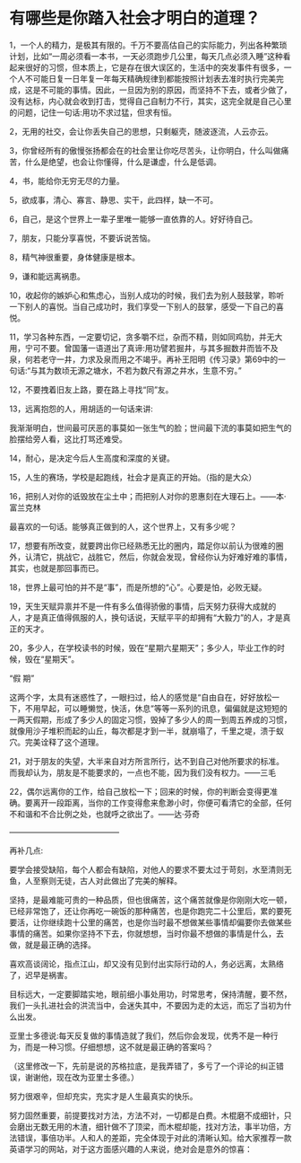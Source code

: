 # 有哪些是你踏入社会才明白的道理？

1，一个人的精力，是极其有限的。千万不要高估自己的实际能力，列出各种繁琐计划，比如“一周必须看一本书，一天必须跑步几公里，每天几点必须入睡”这种看起来很好的习惯，但本质上，它是存在很大误区的，生活中的突发事件有很多，一个人不可能日复一日年复一年每天精确规律到都能按照计划表去准时执行完美完成，这是不可能的事情。因此，一旦因为别的原因，而坚持不下去，或者少做了，没有达标，内心就会收到打击，觉得自己自制力不行，其实，这完全就是自己心里的问题，记住一句话:用功不求过猛，但求有恒。

2，无用的社交，会让你丢失自己的思想，只剩躯壳，随波逐流，人云亦云。

3，你曾经所有的傲慢张扬都会在的社会里让你吃尽苦头，让你明白，什么叫做痛苦，什么是绝望，也会让你懂得，什么是谦虚，什么是低调。

4，书，能给你无穷无尽的力量。

5，欲成事，清心、寡言、静思、实干，此四样，缺一不可。

6，自己，是这个世界上一辈子里唯一能够一直依靠的人。好好待自己。

7，朋友，只能分享喜悦，不要诉说苦恼。

8，精气神很重要，身体健康是根本。

9，谦和能远离祸患。

10，收起你的嫉妒心和焦虑心，当别人成功的时候，我们去为别人鼓鼓掌，聆听一下别人的喜悦。当自己成功时，我们享受一下别人的鼓掌，感受一下自己的喜悦。

11，学习各种东西，一定要切记，贪多嚼不烂，杂而不精，则如同鸡肋，并无大用，宁可不要。曾国藩一语道出了真谛:用功譬若掘井，与其多掘数井而皆不及泉，何若老守一井，力求及泉而用之不竭乎。再补王阳明《传习录》第69中的一句话:“与其为数顷无源之塘水，不若为数尺有源之井水，生意不穷。”

12，不要拽着旧友上路，要在路上寻找“同”友。

13，远离抱怨的人，用胡适的一句话来讲:

我渐渐明白，世间最可厌恶的事莫如一张生气的脸；世间最下流的事莫如把生气的脸摆给旁人看，这比打骂还难受。

14，耐心，是决定今后人生高度和深度的关键。

15，人生的赛场，学校是起跑线，社会才是真正的开始。（指的是大众）

16，把别人对你的诋毁放在尘土中；而把别人对你的恩惠刻在大理石上。——本·富兰克林

最喜欢的一句话。能够真正做到的人，这个世界上，又有多少呢？

17，想要有所改变，就要跨出你已经熟悉无比的圈内，踏足你以前认为很难的圈外，认清它，挑战它，战胜它，然后，你就会发现，曾经你认为好难好难的事情，其实，也就是那回事而已。

18，世界上最可怕的并不是“事”，而是所想的“心”。心要是怕，必败无疑。

19，天生天赋异禀并不是一件有多么值得骄傲的事情，后天努力获得大成就的人，才是真正值得佩服的人，换句话说，天赋平平的却拥有“大毅力”的人，才是真正的天才。

20，多少人，在学校读书的时候，毁在“星期六星期天”；多少人，毕业工作的时候，毁在“星期天”。

“假 期”

这两个字，太具有迷惑性了，一眼扫过，给人的感觉是“自由自在，好好放松一下，不用早起，可以睡懒觉，快活，休息”等等一系列的讯息，偏偏就是这短短的一两天假期，形成了多少人的固定习惯，毁掉了多少人的周一到周五养成的习惯，就像用沙子堆积而起的山丘，每次都是才到一半，就崩塌了，千里之堤，溃于蚁穴。完美诠释了这个道理。

21，对于朋友的失望，大半来自对方所言所行，达不到自己对他所要求的标准。而我却认为，朋友是不能要求的，一点也不能，因为我们没有权力。——三毛

22，偶尔远离你的工作，给自己放松一下；回来的时候，你的判断会变得更准确。要离开一段距离，当你的工作变得愈来愈渺小时，你便可看清它的全部，任何不和谐和不合比例之处，也就呼之欲出了。——达·芬奇





——————————————



再补几点:



要学会接受缺陷，每个人都会有缺陷，对他人的要求不要太过于苛刻，水至清则无鱼，人至察则无徒，古人对此做出了完美的解释。

坚持，是最难能可贵的一种品质，但也很痛苦，这个痛苦就像是你刚刚大吃一顿，已经非常饱了，还让你再吃一碗饭的那种痛苦，也是你跑完二十公里后，累的要死要活，让你继续跑十公里的痛苦，也是你当时最不想做某些事情却偏要你去做某些事情的痛苦。如果你坚持不下去，你就想想，当时你最不想做的事情是什么，去做，就是最正确的选择。

喜欢高谈阔论，指点江山，却又没有见到付出实际行动的人，务必远离，太熟络了，迟早是祸害。

目标远大，一定要脚踏实地，眼前细小事处用功，时常思考，保持清醒，要不然，我们一头扎进社会的洪流当中，会迷失其中，不要因为走的太远，而忘了当初为什么出发。

亚里士多德说:每天反复做的事情造就了我们，然后你会发现，优秀不是一种行为，而是一种习惯。仔细想想，这不就是最正确的答案吗？

（这里修改一下，先前是说的苏格拉底，是我弄错了，多亏了一个评论的纠正错误，谢谢他，现在改为亚里士多德。）

努力很艰辛，但却充实，充实才是人生最真实的快乐。







努力固然重要，前提要找对方法，方法不对，一切都是白费。木棍磨不成细针，只会磨出无数无用的木渣，细针做不了顶梁，而木棍却能，找对方法，事半功倍，方法错误，事倍功半。人和人的差距，完全体现于对此的清晰认知。给大家推荐一款英语学习的网站，对于这方面感兴趣的人来说，绝对会是意外的惊喜：